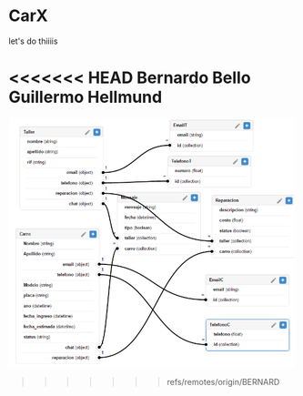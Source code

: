# CarX

let's do thiiiis 

<<<<<<< HEAD
Bernardo Bello <br>
Guillermo Hellmund
=======
![Diagrama en back&](https://github.com/GuillermoH/CarX/blob/master/diagrama%20back%26.png)
>>>>>>> refs/remotes/origin/BERNARD
